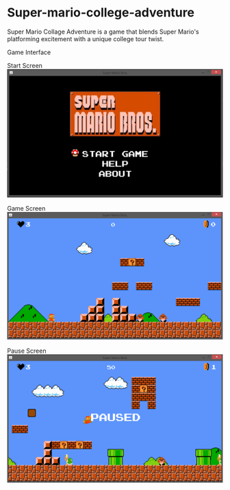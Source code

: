 # Super-mario-college-adventure
Super Mario Collage Adventure is a game that blends Super Mario's platforming excitement with a unique college tour twist.

Game Interface

Start Screen
![Start Screen](https://raw.githubusercontent.com/dhanushba/Super-mario-college-adventure/main/docs/Screenshots/Start%20screen.png)

Game Screen
![Game Screen](https://raw.githubusercontent.com/dhanushba/Super-mario-college-adventure/main/docs/Screenshots/In%20game%20screen.png)

Pause Screen
![Pause Screen](https://raw.githubusercontent.com/dhanushba/Super-mario-college-adventure/main/docs/Screenshots/Pause%20screen.png)

